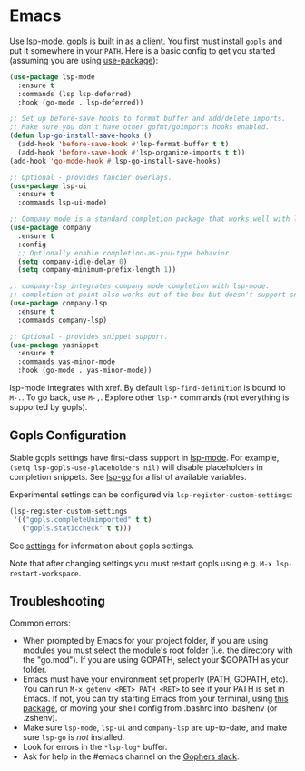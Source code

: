 # Emacs

Use [lsp-mode]. gopls is built in as a client. You first must install `gopls` and put it somewhere in your `PATH`. Here is a basic config to get you started (assuming you are using [use-package]):

```lisp
(use-package lsp-mode
  :ensure t
  :commands (lsp lsp-deferred)
  :hook (go-mode . lsp-deferred))

;; Set up before-save hooks to format buffer and add/delete imports.
;; Make sure you don't have other gofmt/goimports hooks enabled.
(defun lsp-go-install-save-hooks ()
  (add-hook 'before-save-hook #'lsp-format-buffer t t)
  (add-hook 'before-save-hook #'lsp-organize-imports t t))
(add-hook 'go-mode-hook #'lsp-go-install-save-hooks)

;; Optional - provides fancier overlays.
(use-package lsp-ui
  :ensure t
  :commands lsp-ui-mode)

;; Company mode is a standard completion package that works well with lsp-mode.
(use-package company
  :ensure t
  :config
  ;; Optionally enable completion-as-you-type behavior.
  (setq company-idle-delay 0)
  (setq company-minimum-prefix-length 1))

;; company-lsp integrates company mode completion with lsp-mode.
;; completion-at-point also works out of the box but doesn't support snippets.
(use-package company-lsp
  :ensure t
  :commands company-lsp)

;; Optional - provides snippet support.
(use-package yasnippet
  :ensure t
  :commands yas-minor-mode
  :hook (go-mode . yas-minor-mode))
```

lsp-mode integrates with xref. By default `lsp-find-definition` is bound to `M-.`. To go back, use `M-,`. Explore other `lsp-*` commands (not everything is supported by gopls).

## Gopls Configuration

Stable gopls settings have first-class support in [lsp-mode]. For example, `(setq lsp-gopls-use-placeholders nil)` will disable placeholders in completion snippets. See [lsp-go] for a list of available variables.

Experimental settings can be configured via `lsp-register-custom-settings`:

```lisp
(lsp-register-custom-settings
 '(("gopls.completeUnimported" t t)
   ("gopls.staticcheck" t t)))
```

See [settings] for information about gopls settings.

Note that after changing settings you must restart gopls using e.g. `M-x lsp-restart-workspace`.

## Troubleshooting

Common errors:
- When prompted by Emacs for your project folder, if you are using modules you must select the module's root folder (i.e. the directory with the "go.mod"). If you are using GOPATH, select your $GOPATH as your folder.
- Emacs must have your environment set properly (PATH, GOPATH, etc). You can run `M-x getenv <RET> PATH <RET>` to see if your PATH is set in Emacs. If not, you can try starting Emacs from your terminal, using [this package][exec-path-from-shell], or moving your shell config from .bashrc into .bashenv (or .zshenv).
- Make sure `lsp-mode`, `lsp-ui` and `company-lsp` are up-to-date, and make sure `lsp-go` is _not_ installed.
- Look for errors in the `*lsp-log*` buffer.
- Ask for help in the #emacs channel on the [Gophers slack].

[lsp-mode]: https://github.com/emacs-lsp/lsp-mode
[use-package]: https://github.com/jwiegley/use-package
[exec-path-from-shell]: https://github.com/purcell/exec-path-from-shell
[settings]: settings.md
[lsp-go]: https://github.com/emacs-lsp/lsp-mode/blob/master/lsp-go.el
[Gophers slack]: https://invite.slack.golangbridge.org/
